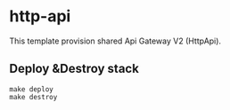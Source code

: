 # http-api

This template provision shared Api Gateway V2 (HttpApi).

## Deploy &Destroy stack
```shell
make deploy
make destroy
```
